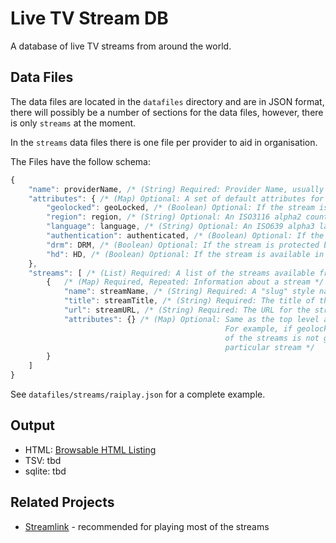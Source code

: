 # Live TV Stream DB

A database of live TV streams from around the world. 


## Data Files

The data files are located in the `datafiles` directory and are in JSON format, there will possibly be a number of sections for the data files, however, there is only `streams` at the moment.
 
In the `streams` data files there is one file per provider to aid in organisation.
 
The Files have the follow schema:

```js
{
    "name": providerName, /* (String) Required: Provider Name, usually the domain name; eg. raiplay.it */
    "attributes": { /* (Map) Optional: A set of default attributes for the streams */
        "geolocked": geoLocked, /* (Boolean) Optional: If the stream is geolocked or not; Default=false */
        "region": region, /* (String) Optional: An ISO3116 alpha2 country code; eg. ES; Default=null */
        "language": language, /* (String) Optional: An ISO639 alpha3 language code; eg. cat; Default=und */
        "authentication": authenticated, /* (Boolean) Optional: If the streams require authentication; Default=false */
        "drm": DRM, /* (Boolean) Optional: If the stream is protected by DRM; Default=false */
        "hd": HD, /* (Boolean) Optional: If the stream is available in High Definition; Default=false*/
    },
    "streams": [ /* (List) Required: A list of the streams available from the provider */
        {   /* (Map) Required, Repeated: Information about a stream */
            "name": streamName, /* (String) Required: A "slug" style name, this must be unique in the set of streams; eg. bbcnews */
            "title": streamTitle, /* (String) Required: The title of the stream, eg. BBC News */
            "url": streamURL, /* (String) Required: The URL for the stream, eg. http://www.rtve.es/directo/la-1/ */
            "attributes": {} /* (Map) Optional: Same as the top level attributes, but override for the current stream 
                                                For example, if geolocked is true in the top level attributes, but one 
                                                of the streams is not geolocked, then geolocked can be set here for that 
                                                particular stream */
        }
    ]
}
```

See `datafiles/streams/raiplay.json` for a complete example.

## Output

- HTML: [Browsable HTML Listing](https://beardypig.github.io/tv-stream-db/)
- TSV: tbd
- sqlite: tbd


## Related Projects
 
- [Streamlink](http://github.com/streamlink/streamlink) - recommended for playing most of the streams
